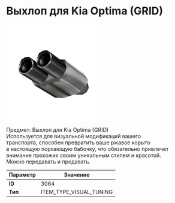 # Выхлоп для Kia Optima (GRID)

![Item Image](../img/3064.webp?raw=true)

Предмет: Выхлоп для Kia Optima (GRID)<br>Используется для визуальной модификаций вашего<br>транспорта, способен превратить ваше ржавое корыто<br>в настоящую порхающую бабочку, что обязательно привлечет<br>внимание прохожих своим уникальным стилем и красотой.<br>Можно передавать и продавать.


| Параметр | Значение |
|----------|----------|
| **ID** | 3064 |
| **Тип** | ITEM_TYPE_VISUAL_TUNING |

